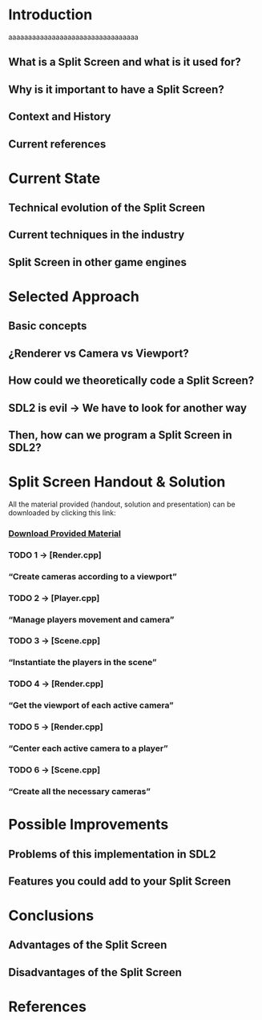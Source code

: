 # Introduction

aaaaaaaaaaaaaaaaaaaaaaaaaaaaaaaaa

## What is a Split Screen and what is it used for?
## Why is it important to have a Split Screen?
## Context and History
## Current references

# Current State

## Technical evolution of the Split Screen
## Current techniques in the industry
## Split Screen in other game engines

# Selected Approach

## Basic concepts
## ¿Renderer vs Camera vs Viewport?
## How could we theoretically code a Split Screen?
## SDL2 is evil  →  We have to look for another way
## Then, how can we program a Split Screen in SDL2?

# Split Screen Handout & Solution

All the material provided (handout, solution and presentation) can be downloaded by clicking this link:

### [Download Provided Material](https://github.com/francesctr4/SplitScreen/archive/refs/heads/main.zip)

### TODO 1 → [Render.cpp]
### “Create cameras according to a viewport”

### TODO 2 → [Player.cpp]
### “Manage players movement and camera”

### TODO 3 → [Scene.cpp]
### “Instantiate the players in the scene”

### TODO 4 → [Render.cpp]
### “Get the viewport of each active camera”

### TODO 5 → [Render.cpp]
### “Center each active camera to a player”

### TODO 6 → [Scene.cpp]
### “Create all the necessary cameras”

# Possible Improvements

## Problems of this implementation in SDL2
## Features you could add to your Split Screen

# Conclusions

## Advantages of the Split Screen
## Disadvantages of the Split Screen

# References
